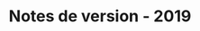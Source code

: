 ﻿---
title: Notes de version - 2019
second_title: Aspose.Cells Cloud Documen
type: docs
url: /fr/release-notes-2019/
description: Aspose.Cells Cloud prend en charge Excel pour créer, convertir, fusionner, diviser, protéger, opération d'objet interne, etc.
weight: 20
---
